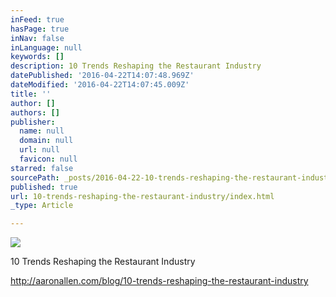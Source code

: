 ```yaml
---
inFeed: true
hasPage: true
inNav: false
inLanguage: null
keywords: []
description: 10 Trends Reshaping the Restaurant Industry
datePublished: '2016-04-22T14:07:48.969Z'
dateModified: '2016-04-22T14:07:45.009Z'
title: ''
author: []
authors: []
publisher:
  name: null
  domain: null
  url: null
  favicon: null
starred: false
sourcePath: _posts/2016-04-22-10-trends-reshaping-the-restaurant-industry.md
published: true
url: 10-trends-reshaping-the-restaurant-industry/index.html
_type: Article

---
```

![](https://the-grid-user-content.s3-us-west-2.amazonaws.com/6c52f69d-5381-4d00-a30c-8eba513c4477.jpg)

10 Trends Reshaping the Restaurant Industry

http://aaronallen.com/blog/10-trends-reshaping-the-restaurant-industry